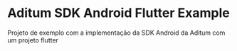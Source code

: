 # Aditum SDK Android Flutter Example

Projeto de exemplo com a implementação da SDK Android da Aditum com um projeto flutter